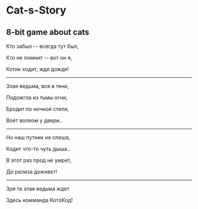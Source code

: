 # Cat-s-Story
8-bit game about cats
---
Кто забыл -- всегда тут был,

Кто не помнит -- вот он я,

Котик ходит, ждя дождя!

---
Злая ведьма, вся в тени,

Подожгла из тьмы огни,

Бродит по ночной степи,

Воет волком у двери..

---

Но наш путник не спеша,

Кодит что-то чуть дыша..

В этот раз прод не умрет,

До релиза доживет!

---
Зря та злая ведьма ждет 

Здесь комманда КотоКод!
